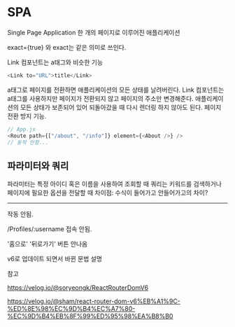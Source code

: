 # SPA

Single Page Application
한 개의 페이지로 이루어진 애플리케이션

exact={true} 와 exact는 같은 의미로 쓰인다.


Link 컴포넌트는 a태그와 비슷한 기능

```javascript
<Link to="URL">title</Link>
```

a태그로 페이지를 전환하면 애플리케이션의 모든 상태를 날려버린다.
Link 컴포넌트는 a태그를 사용하지만 페이지가 전환되지 않고 페이지의 주소만 변경해준다.
애플리케이션의 모든 상태가 보존되어 있어 되돌아갔을 때 다시 렌더링 하지 않아도 된다. 페이지 전환 방지 기능.


```javascript
// App.js
<Route path={["/about", "/info"]} element={<About />} />
// 동작 안함...
```

## 파라미터와 쿼리

파라미터는 특정 아이디 혹은 이름을 사용하여 조회할 때
쿼리는 키워드를 검색하거나 페이지에 필요한 옵션을 전달할 때
차이점: 수식이 들어가고 안들어가고의 차이?

---
작동 안됨.

/Profiles/:username 접속 안됨.

'홈으로' '뒤로가기' 버튼 안나옴


v6로 업데이트 되면서 바뀐 문법 설명

참고

https://velog.io/@soryeongk/ReactRouterDomV6

https://velog.io/@sham/react-router-dom-v6%EB%A1%9C-%ED%8E%98%EC%9D%B4%EC%A7%80-%EC%9D%B4%EB%8F%99%ED%95%98%EA%B8%B0

